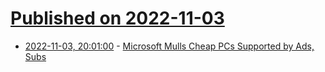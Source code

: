 # [Published on 2022-11-03](index.md)

* [2022-11-03, 20:01:00](https://tech.slashdot.org/story/22/11/03/1935224/microsoft-mulls-cheap-pcs-supported-by-ads-subs?utm_source=rss1.0mainlinkanon&utm_medium=feed) - [Microsoft Mulls Cheap PCs Supported by Ads, Subs](https://tech.slashdot.org/story/22/11/03/1935224/microsoft-mulls-cheap-pcs-supported-by-ads-subs?utm_source=rss1.0mainlinkanon&utm_medium=feed)
